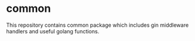 # common
This repository contains common package which includes gin middleware handlers and useful golang functions.
